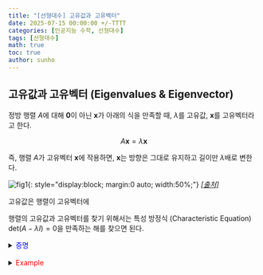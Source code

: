 ```yaml
---
title: "[선형대수] 고유값과 고유벡터"
date: 2025-07-15 00:00:00 +/-TTTT
categories: [인공지능 수학, 선형대수]
tags: [선형대수]
math: true
toc: true
author: sunho
---
```


## 고유값과 고유벡터 (Eigenvalues & Eigenvector)

정방 행렬 $A$에 대해 $\mathbf{0}$이 아닌 $\mathbf{x}$가 아래의 식을 만족할 때, $\lambda$를 고유값, $\mathbf{x}$를 고유벡터라고 한다.

$$
A\mathbf{x}=\lambda\mathbf{x}
$$

즉, 행렬 $A$가 고유벡터 $\mathbf{x}$에 작용하면, $\mathbf{x}$는 방향은 그대로 유지하고 길이만 $\lambda$배로 변한다.

![fig1](mlm/15-1.png){: style="display:block; margin:0 auto; width:50%;"}
_[[출처]](https://angeloyeo.github.io/2019/07/17/eigen_vector.html)_

고유값은 행렬이 고유벡터에 

행렬의 고유값과 고유벡터를 찾기 위해서는 특성 방정식 (Characteristic Equation) $\text{det}(A-\lambda I)=0$을 만족하는 해를 찾으면 된다.

<details>
<summary><font color='#0000FF'>증명</font></summary>
<div markdown="1">

$A\mathbf{x}=\lambda\mathbf{x}$를 정리하면, $(A-\lambda I)\mathbf{x}=\mathbf{0}$이라는 동차 방정식이 된다.

고유벡터의 정의에 따르면 고유벡터는 영벡터가 아니어야 한다. 따라서 고유벡터가 존재하려면 $\mathbf{x}\neq\mathbf{0}$인 해가 존재해야 한다.

행렬 $(A-\lambda I)$가 역행렬을 가진다면 해가 $\mathbf{x}=\mathbf{0}$만 존재하므로, $\mathbf{x}\neq\mathbf{0}$인 해가 존재하려면 행렬 $(A-\lambda I)$는 역행렬을 가지면 안된다.

$$
(A-\lambda I)^{-1}(A-\lambda I)\mathbf{x}=(A-\lambda I)^{-1}\mathbf{0}
~\to~\mathbf{x}=\mathbf{0}
$$

따라서 $\text{det}(A-\lambda I)=0$을 만족해야 한다.

</div>
</details>
<br>

<details>
<summary><font color='#FF0000'>Example</font></summary>
<div markdown="1">

$$
A=\begin{bmatrix}4&2\\1&3\end{bmatrix}
$$

---

**1. $\text{det}(A-\lambda I)=0$의 해를 구함**

   $$
   \text{det}(A-\lambda I)=\begin{vmatrix}4-\lambda&2\\1&3-\lambda\end{vmatrix}=(4-\lambda)(3-\lambda)-2
   =\lambda^2-7\lambda+10=0
   $$

   $$
   \lambda_1=5~,~\lambda_2=2
   $$

**2. 각 고유값에 대응하는 고유벡터를 구함**

1. $\lambda_1=5$에 대응되는 고유벡터
   
   $$
   \lambda_1=5:~\mathbf{x}_1=\begin{bmatrix}1\\2\end{bmatrix}
   $$<font color='white'>.</font>
   
   $$
   ~(A-5I)\mathbf{x}_1=\mathbf{0}~\to~\begin{bmatrix}\begin{array}{cc|c}-1&2&0\\1&-2&0\end{array}\end{bmatrix}
   $$

   $$
   x_1=2x_2~\to~\mathbf{x}_1=\begin{bmatrix}x_1\\x_2\end{bmatrix}=c\begin{bmatrix}1\\2\end{bmatrix}
   $$

2. $\lambda_2=2$에 대응되는 고유벡터

   $$
   \lambda_1=2:~\mathbf{x}_2=\begin{bmatrix}1\\-1\end{bmatrix}
   $$<font color='white'>.</font>
   
   $$
   ~(A-2I)\mathbf{x}_2=\mathbf{0}~\to~\begin{bmatrix}\begin{array}{cc|c}2&2&0\\1&1&0\end{array}\end{bmatrix}
   $$

   $$
   x_1=-x_2~\to~\mathbf{x}_2=\begin{bmatrix}x_1\\x_2\end{bmatrix}=c\begin{bmatrix}1\\-1\end{bmatrix}
   $$

</div>
</details>
